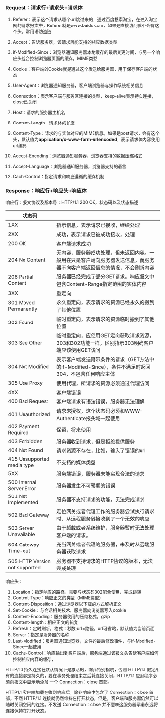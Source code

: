 ### Request：请求行+请求头+请求体

1. Referer：表示这个请求从哪个url跳过来的，通过百度搜索淘宝，在进入淘宝网的请求报文中，Referer就是www.baidu.com，如果是直接访问就不会有这个头。常用语防盗链

2. Accept：告诉服务器，该请求所能支持的相应数据类型

3. if-Modified-Since：浏览器通知服务器本地缓存的最后变更时间，与另一个响应头组合控制浏览器页面的缓存，MIME类型

4. Cookie：客户端的Cookie就是通过这个发送给服务器，用于保存客户端的状态

5. User-Agent：浏览器通知服务器，客户端浏览器与操作系统相关信息

6. Connection：表示客户端与服务区连接的类型，keep-alive表示持久连接，close已关闭

7. Host：请求的服务器主机名

8. Content-Length：请求体的长度

9. Content-Type：请求的与实体对应的MIME信息。如果是post请求，会有这个头，默认值为**application/x-www-form-urlencoded**，表示请求体内容使用url编码

10. Accept-Encoding：浏览器通知服务器，浏览器支持的数据压缩格式

11. Accept-Language：浏览器通知服务器，浏览器支持的语言

12. Cach-Control：指定请求和响应遵循的缓存机制

### Response：响应行+响应头+响应体

响应行：报文协议及版本号：HTTP/1.1 200 OK，状态码以及状态描述

| 状态码                         |                                                              |
| ------------------------------ | ------------------------------------------------------------ |
| 1XX                            | 指示信息，表示请求已接收，继续处理                           |
| 2XX                            | 成功，表示请求已被成功接收，处理                             |
| 200 OK                         | 客户端请求成功                                               |
| 204 No Content                 | 无内容，服务器成功处理，但未返回内容。一般用在只是客户端向服务器发送信息，而服务器不向客户端返回信息的情况，不会刷新内容 |
| 206 Partial Content            | 服务器已经完成了部分GET请求。响应报文中包含Content-Range指定范围的实体内容 |
| 3XX                            | 重定向                                                       |
| 301 Moved Permanently          | 永久重定向，表示请求的资源已经永久的搬到了其他位置           |
| 302 Found                      | 临时重定向，表示请求的资源临时搬到了其他位置                 |
| 303 See Other                  | 临时重定向，应使用GET定向获取请求资源，303和302功能一样，区别指示303明确客户端应该使用GET访问 |
| 304 Not Modified               | 表示客户端发送附带条件的请求（GET方法中的if-Modified-Since），条件不满足时返回304，不包含任何响应主体 |
| 305 Use Proxy                  | 使用代理，所请求的资源必须通过代理访问                       |
| 4XX                            | 客户端错误                                                   |
| 400 Bad Request                | 客户端请求有语法错误，服务器无法理解                         |
| 401 Unauthorized               | 请求未授权，这个状态码必须和WWW-Authenticate报头域一起使用   |
| 402 Payment Required           | 保留，将来使用                                               |
| 403 Forbidden                  | 服务器收到请求，但是拒绝提供服务                             |
| 404 Not Found                  | 请求资源不存在，比如，输入了错误的url                        |
| 415 Unsupported media type     | 不支持的媒体类型                                             |
| 5XX                            | 服务端错误，服务器未能实现合法的请求                         |
| 500 Internal Server Error      | 服务器发生不可预期的错误                                     |
| 501 Not Implemented            | 服务器不支持请求的功能，无法完成请求                         |
| 502 Bad Gateway                | 走位网关或者代理工作的服务器尝试执行请求时，从远程服务器接收到了一个无效的响应 |
| 503 Server Unavailable         | 由于超载或者系统维护，服务器暂时无法处理客户端的请求。       |
| 504 Gateway Time-out           | 充当网关或者代理的服务器，未及时从远端服务器获取请求         |
| 505 HTTP Version not supported | 服务器不支持请求的HTTP协议的版本，无法完成处理               |

响应头：

1.  Location：指定响应的路径，需要与状态码302配合使用，完成跳转
2. Content-Type：响应正文的类型（MIME类型）
3. Content-Disposition：通过浏览器以下载的方式解析正文
4. Set-Cookie：与会话相关技术。服务器向浏览器写入cookie
5. Content-Encoding：服务器使用的压缩格式，gzip
6. Content-length：相应正文的长度
7. Refresh：定时刷新，格式：秒数;url=路径。url可省略，默认值为当前页面
8. Server：指定是服务器的名称
9. Last-Modified：服务器通知浏览器，文件的最后修改事件，与if-Modified-Since一起使用
10. Cache-Control：响应输出到客户端后，服务端通过该报文头告诉客户端如何控制相应内容的缓存，

HTTP/1.1 持久连接在默认情况下是激活的，除非特别指明，否则 HTTP/1.1 假定所有的连接都是持久的，要在事务处理结束之后将连接关闭，HTTP/1.1 应用程序必须向报文中显示地添加 一个 Connection：close 首部。

HTTP1.1 客户端加载在收到响应后，除非响应中包含了 Connection：close 首部，不然 HTTP/1.1 连接就仍然维持在打开状态。但是，客户端和服务器仍然可以随时关闭空闲的连接。不发送 Connection：close 并不意味这服务器承诺永远将连接保持在打开状态。
